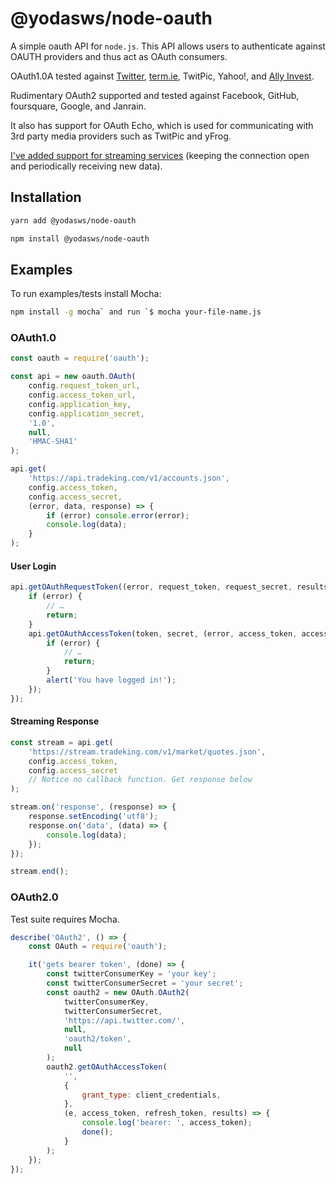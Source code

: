 @yodasws/node-oauth
===================
A simple oauth API for `node.js`. This API allows users to authenticate against OAUTH providers and thus act as OAuth consumers.

OAuth1.0A tested against [Twitter](http://twitter.com), [term.ie](http://term.ie/oauth/example/), TwitPic, Yahoo!, and [Ally Invest](https://www.ally.com/api/invest/documentation/getting-started/).

Rudimentary OAuth2 supported and tested against Facebook, GitHub, foursquare, Google, and Janrain.

It also has support for OAuth Echo, which is used for communicating with 3rd party media providers such as TwitPic and yFrog.

<ins>I've added support for streaming services</ins> (keeping the connection open and periodically receiving new data).

Installation
------------

```bash
yarn add @yodasws/node-oauth
```

```bash
npm install @yodasws/node-oauth
```

Examples
--------

To run examples/tests install Mocha:
```bash
npm install -g mocha` and run `$ mocha your-file-name.js
```

### OAuth1.0

```javascript
const oauth = require('oauth');

const api = new oauth.OAuth(
	config.request_token_url,
	config.access_token_url,
	config.application_key,
	config.application_secret,
	'1.0',
	null,
	'HMAC-SHA1'
);

api.get(
	'https://api.tradeking.com/v1/accounts.json',
	config.access_token,
	config.access_secret,
	(error, data, response) => {
		if (error) console.error(error);
		console.log(data);
	}
);
```

#### User Login
```javascript
api.getOAuthRequestToken((error, request_token, request_secret, results) => {
	if (error) {
		// …
		return;
	}
	api.getOAuthAccessToken(token, secret, (error, access_token, access_secret, results) => {
		if (error) {
			// …
			return;
		}
		alert('You have logged in!');
	});
});
```


#### Streaming Response

```javascript
const stream = api.get(
	'https://stream.tradeking.com/v1/market/quotes.json',
	config.access_token,
	config.access_secret
	// Notice no callback function. Get response below
);

stream.on('response', (response) => {
	response.setEncoding('utf8');
	response.on('data', (data) => {
		console.log(data);
	});
});

stream.end();
```

### OAuth2.0

Test suite requires Mocha.

```javascript
describe('OAuth2', () => {
	const OAuth = require('oauth');

	it('gets bearer token', (done) => {
		const twitterConsumerKey = 'your key';
		const twitterConsumerSecret = 'your secret';
		const oauth2 = new OAuth.OAuth2(
			twitterConsumerKey,
			twitterConsumerSecret,
			'https://api.twitter.com/',
			null,
			'oauth2/token',
			null
		);
		oauth2.getOAuthAccessToken(
			'',
			{
				grant_type: client_credentials,
			},
			(e, access_token, refresh_token, results) => {
				console.log('bearer: ', access_token);
				done();
			}
		);
	});
});
```
